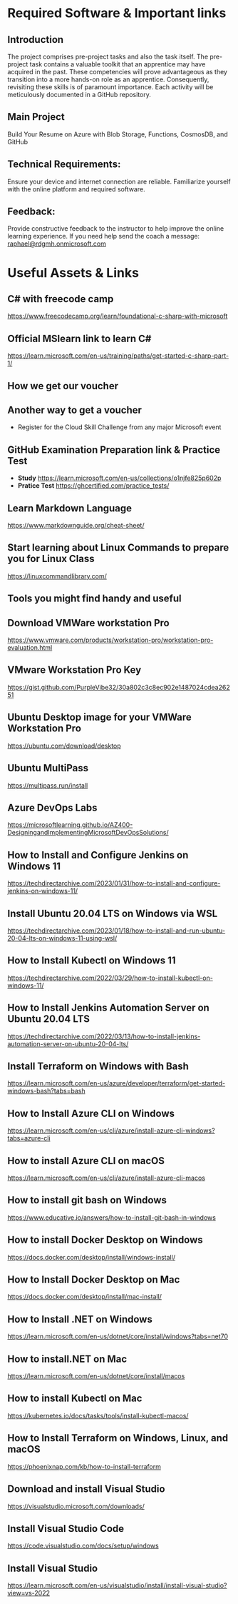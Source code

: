 # Required Software & Important links
## Introduction
The project comprises pre-project tasks and also the task itself. The pre-project task contains a valuable toolkit that an apprentice may have acquired in the past. These competencies will prove advantageous as they transition into a more hands-on role as an apprentice. Consequently, revisiting these skills is of paramount importance. Each activity will be meticulously documented in a GitHub repository.

## Main Project
Build Your Resume on Azure with Blob Storage, Functions, CosmosDB, and GitHub

## Technical Requirements:

Ensure your device and internet connection are reliable.
Familiarize yourself with the online platform and required software.



## Feedback:
Provide constructive feedback to the instructor to help improve the online learning experience. If you need help send the coach a message: raphael@rdgmh.onmicrosoft.com


# Useful Assets & Links 

## C# with freecode camp
https://www.freecodecamp.org/learn/foundational-c-sharp-with-microsoft

## Official MSlearn link to learn C#
https://learn.microsoft.com/en-us/training/paths/get-started-c-sharp-part-1/

## How we get our voucher


## Another way to get a voucher
- Register for the Cloud Skill Challenge from any major Microsoft event

## GitHub Examination Preparation link & Practice Test  
- **Study** https://learn.microsoft.com/en-us/collections/o1njfe825p602p
- **Pratice Test** https://ghcertified.com/practice_tests/

##  Learn Markdown Language
https://www.markdownguide.org/cheat-sheet/
  
## Start learning about Linux Commands to prepare you for Linux Class
https://linuxcommandlibrary.com/

##  Tools you might find handy and useful

## Download VMWare workstation Pro
https://www.vmware.com/products/workstation-pro/workstation-pro-evaluation.html

## VMware Workstation Pro Key 
https://gist.github.com/PurpleVibe32/30a802c3c8ec902e1487024cdea26251

## Ubuntu Desktop image for your VMWare Workstation Pro
https://ubuntu.com/download/desktop

## Ubuntu MultiPass
https://multipass.run/install

## Azure DevOps Labs
https://microsoftlearning.github.io/AZ400-DesigningandImplementingMicrosoftDevOpsSolutions/

## How to Install and Configure Jenkins on Windows 11
https://techdirectarchive.com/2023/01/31/how-to-install-and-configure-jenkins-on-windows-11/

## Install Ubuntu 20.04 LTS on Windows via WSL
https://techdirectarchive.com/2023/01/18/how-to-install-and-run-ubuntu-20-04-lts-on-windows-11-using-wsl/

## How to Install Kubectl on Windows 11
https://techdirectarchive.com/2022/03/29/how-to-install-kubectl-on-windows-11/

## How to Install Jenkins Automation Server on Ubuntu 20.04 LTS
https://techdirectarchive.com/2022/03/13/how-to-install-jenkins-automation-server-on-ubuntu-20-04-lts/

## Install Terraform on Windows with Bash
https://learn.microsoft.com/en-us/azure/developer/terraform/get-started-windows-bash?tabs=bash

## How to Install Azure CLI on Windows
https://learn.microsoft.com/en-us/cli/azure/install-azure-cli-windows?tabs=azure-cli

## How to install Azure CLI on macOS
https://learn.microsoft.com/en-us/cli/azure/install-azure-cli-macos

## How to install git bash on Windows
https://www.educative.io/answers/how-to-install-git-bash-in-windows

## How to install Docker Desktop on Windows
https://docs.docker.com/desktop/install/windows-install/

## How to Install Docker Desktop on Mac
https://docs.docker.com/desktop/install/mac-install/

## How to Install .NET on Windows
https://learn.microsoft.com/en-us/dotnet/core/install/windows?tabs=net70

## How to install.NET on Mac
https://learn.microsoft.com/en-us/dotnet/core/install/macos

## How to install Kubectl on Mac
https://kubernetes.io/docs/tasks/tools/install-kubectl-macos/

## How to Install Terraform on Windows, Linux, and macOS
https://phoenixnap.com/kb/how-to-install-terraform

## Download and install Visual Studio 
https://visualstudio.microsoft.com/downloads/

## Install Visual Studio Code 
https://code.visualstudio.com/docs/setup/windows

## Install Visual Studio
https://learn.microsoft.com/en-us/visualstudio/install/install-visual-studio?view=vs-2022


